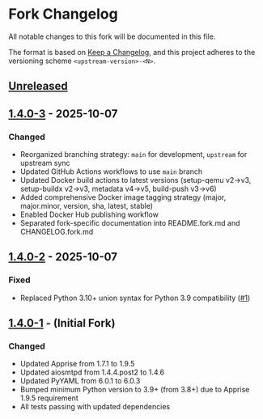 # Fork Changelog

All notable changes to this fork will be documented in this file.

The format is based on [Keep a Changelog](https://keepachangelog.com/en/1.0.0/),
and this project adheres to the versioning scheme `<upstream-version>-<N>`.

## [Unreleased]

## [1.4.0-3] - 2025-10-07

### Changed
- Reorganized branching strategy: `main` for development, `upstream` for upstream sync
- Updated GitHub Actions workflows to use `main` branch
- Updated Docker build actions to latest versions (setup-qemu v2→v3, setup-buildx v2→v3, metadata v4→v5, build-push v3→v6)
- Added comprehensive Docker image tagging strategy (major, major.minor, version, sha, latest, stable)
- Enabled Docker Hub publishing workflow
- Separated fork-specific documentation into README.fork.md and CHANGELOG.fork.md

## [1.4.0-2] - 2025-10-07

### Fixed
- Replaced Python 3.10+ union syntax for Python 3.9 compatibility ([#1](https://github.com/sandipb/mailrise/issues/1))

## [1.4.0-1] - (Initial Fork)

### Changed
- Updated Apprise from 1.7.1 to 1.9.5
- Updated aiosmtpd from 1.4.4.post2 to 1.4.6
- Updated PyYAML from 6.0.1 to 6.0.3
- Bumped minimum Python version to 3.9+ (from 3.8+) due to Apprise 1.9.5 requirement
- All tests passing with updated dependencies

[Unreleased]: https://github.com/sandipb/mailrise/compare/v1.4.0-3...HEAD
[1.4.0-3]: https://github.com/sandipb/mailrise/compare/v1.4.0-2...v1.4.0-3
[1.4.0-2]: https://github.com/sandipb/mailrise/compare/v1.4.0-1...v1.4.0-2
[1.4.0-1]: https://github.com/sandipb/mailrise/releases/tag/v1.4.0-1
